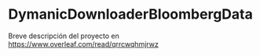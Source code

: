# DymanicDownloaderBloombergData


Breve descripción del proyecto en https://www.overleaf.com/read/qrrcwqhmjrwz
